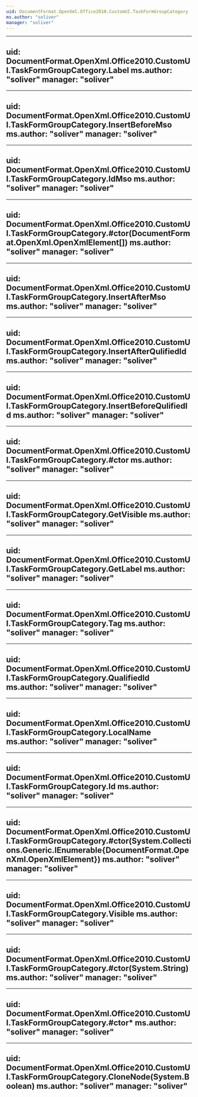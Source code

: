 ```yaml
---
uid: DocumentFormat.OpenXml.Office2010.CustomUI.TaskFormGroupCategory
ms.author: "soliver"
manager: "soliver"
---
```


---
uid: DocumentFormat.OpenXml.Office2010.CustomUI.TaskFormGroupCategory.Label
ms.author: "soliver"
manager: "soliver"
---

---
uid: DocumentFormat.OpenXml.Office2010.CustomUI.TaskFormGroupCategory.InsertBeforeMso
ms.author: "soliver"
manager: "soliver"
---

---
uid: DocumentFormat.OpenXml.Office2010.CustomUI.TaskFormGroupCategory.IdMso
ms.author: "soliver"
manager: "soliver"
---

---
uid: DocumentFormat.OpenXml.Office2010.CustomUI.TaskFormGroupCategory.#ctor(DocumentFormat.OpenXml.OpenXmlElement[])
ms.author: "soliver"
manager: "soliver"
---

---
uid: DocumentFormat.OpenXml.Office2010.CustomUI.TaskFormGroupCategory.InsertAfterMso
ms.author: "soliver"
manager: "soliver"
---

---
uid: DocumentFormat.OpenXml.Office2010.CustomUI.TaskFormGroupCategory.InsertAfterQulifiedId
ms.author: "soliver"
manager: "soliver"
---

---
uid: DocumentFormat.OpenXml.Office2010.CustomUI.TaskFormGroupCategory.InsertBeforeQulifiedId
ms.author: "soliver"
manager: "soliver"
---

---
uid: DocumentFormat.OpenXml.Office2010.CustomUI.TaskFormGroupCategory.#ctor
ms.author: "soliver"
manager: "soliver"
---

---
uid: DocumentFormat.OpenXml.Office2010.CustomUI.TaskFormGroupCategory.GetVisible
ms.author: "soliver"
manager: "soliver"
---

---
uid: DocumentFormat.OpenXml.Office2010.CustomUI.TaskFormGroupCategory.GetLabel
ms.author: "soliver"
manager: "soliver"
---

---
uid: DocumentFormat.OpenXml.Office2010.CustomUI.TaskFormGroupCategory.Tag
ms.author: "soliver"
manager: "soliver"
---

---
uid: DocumentFormat.OpenXml.Office2010.CustomUI.TaskFormGroupCategory.QualifiedId
ms.author: "soliver"
manager: "soliver"
---

---
uid: DocumentFormat.OpenXml.Office2010.CustomUI.TaskFormGroupCategory.LocalName
ms.author: "soliver"
manager: "soliver"
---

---
uid: DocumentFormat.OpenXml.Office2010.CustomUI.TaskFormGroupCategory.Id
ms.author: "soliver"
manager: "soliver"
---

---
uid: DocumentFormat.OpenXml.Office2010.CustomUI.TaskFormGroupCategory.#ctor(System.Collections.Generic.IEnumerable{DocumentFormat.OpenXml.OpenXmlElement})
ms.author: "soliver"
manager: "soliver"
---

---
uid: DocumentFormat.OpenXml.Office2010.CustomUI.TaskFormGroupCategory.Visible
ms.author: "soliver"
manager: "soliver"
---

---
uid: DocumentFormat.OpenXml.Office2010.CustomUI.TaskFormGroupCategory.#ctor(System.String)
ms.author: "soliver"
manager: "soliver"
---

---
uid: DocumentFormat.OpenXml.Office2010.CustomUI.TaskFormGroupCategory.#ctor*
ms.author: "soliver"
manager: "soliver"
---

---
uid: DocumentFormat.OpenXml.Office2010.CustomUI.TaskFormGroupCategory.CloneNode(System.Boolean)
ms.author: "soliver"
manager: "soliver"
---
